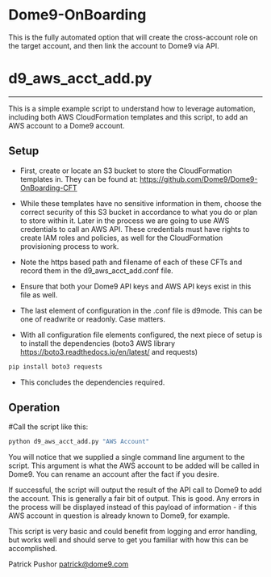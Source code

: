 # Dome9-OnBoarding

This is the fully automated option that will create the cross-account role on the target account, and then link the account to Dome9 via API. 


# d9_aws_acct_add.py
-------------------

This is a simple example script to understand how to leverage automation,
including both AWS CloudFormation templates and this script, to add an AWS
account to a Dome9 account.

## Setup

- First, create or locate an S3 bucket to store the CloudFormation templates in.
They can be found at: https://github.com/Dome9/Dome9-OnBoarding-CFT

- While these templates have no sensitive information in them, choose the correct
security of this S3 bucket in accordance to what you do or plan to store within
it.  Later in the process we are going to use AWS credentials to call an AWS
API.  These credentials must have rights to create IAM roles and policies, as
well for the CloudFormation provisioning process to work.

- Note the https based path and filename of each of these CFTs and record them in
the d9_aws_acct_add.conf file.

- Ensure that both your Dome9 API keys and AWS API keys exist in this file as
well.

- The last element of configuration in the .conf file is d9mode.  This can be one
of readwrite or readonly.  Case matters.

- With all configuration file elements configured, the next piece of setup is to
install the dependencies (boto3 AWS library https://boto3.readthedocs.io/en/latest/ and requests)
```bash
pip install boto3 requests
```

- This concludes the dependencies required.

## Operation

#Call the script like this:
```bash
python d9_aws_acct_add.py "AWS Account"
```

You will notice that we supplied a single command line argument to the script.
This argument is what the AWS account to be added will be called in Dome9.  You
can rename an account after the fact if you desire.

If successful, the script will output the result of the API call to Dome9 to
add the account.  This is generally a fair bit of output.  This is good.  Any
errors in the process will be displayed instead of this payload of information -
if this AWS account in question is already known to Dome9, for example.

This script is very basic and could benefit from logging and error handling,
but works well and should serve to get you familiar with how this can be
accomplished.

Patrick Pushor
patrick@dome9.com
